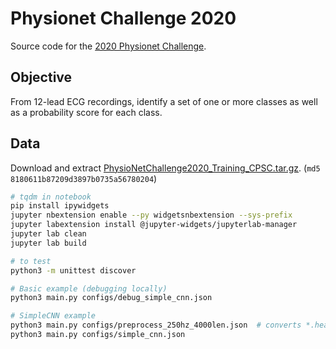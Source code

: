# Physionet Challenge 2020

Source code for the [2020 Physionet Challenge](https://physionetchallenges.github.io/2020/).

## Objective

From 12-lead ECG recordings, identify a set of one or more classes as well as a probability score for each class.

## Data

Download and extract [PhysioNetChallenge2020_Training_CPSC.tar.gz](https://storage.cloud.google.com/physionet-challenge-2020-12-lead-ecg-public/PhysioNetChallenge2020_Training_CPSC.tar.gz). (`md5 8180611b87209d3897b0735a56780204`)

```bash
# tqdm in notebook
pip install ipywidgets
jupyter nbextension enable --py widgetsnbextension --sys-prefix
jupyter labextension install @jupyter-widgets/jupyterlab-manager
jupyter lab clean
jupyter lab build

# to test
python3 -m unittest discover

# Basic example (debugging locally)
python3 main.py configs/debug_simple_cnn.json

# SimpleCNN example
python3 main.py configs/preprocess_250hz_4000len.json  # converts *.hea and *.mat into *.npz files
python3 main.py configs/simple_cnn.json
```
